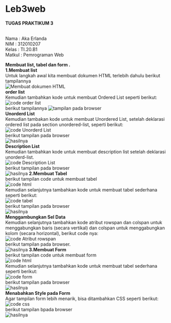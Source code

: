 # Leb3web
<b>TUGAS PRAKTIKUM 3</b>

<br>Nama       : Aka Erlanda
<br>NIM        : 312010207
<br>Kelas      : TI.20.B1
<br>Matkul     : Pemrograman Web
<br>
 
 <b>Membuat list, tabel dan form .</b><br>
 <b>1.Membuat list</b><br>
 Untuk langkah awal kita membuat dokumen HTML terlebih dahulu berikut tampilannya 
 <br>
![Membuat dokumen HTML](https://github.com/Akaerlanda04/Leb3web/blob/main/pitcure/ss1.png)
 <br>
 <b>order list</b>
 <br>Kemudian tambahkan kode untuk membuat Ordered List seperti berikut:
 <br>
 ![code order list](https://github.com/Akaerlanda04/Leb3web/blob/main/pitcure/ss2.png)
 <br>
 berikut tampilannya
 ![tampilan pada browser](https://github.com/Akaerlanda04/Leb3web/blob/main/pitcure/ss3.png)
 <br>
 <b>Unorderd List</b><br>
 Kemudian tambakan kode untuk membuat Unordered List, setelah deklarasi ordered
 list pada section unordered-list, seperti berikut:
 <br>
 ![code Unorderd List]()
 <br>
 berikut tampilan pada browser
 <br>
 ![hasilnya]()
 <br>
 <b>Description List</b><br>
 Kemudian tambahkan kode untuk membuat description list setelah deklarasi unorderd-list.
 <br>
 ![code Description List](https://github.com/Akaerlanda04/Leb3web/blob/main/pitcure/ss6.png)
 <br>
 berikut tampilan pada browser
 <br>
 ![hasilnya]()
 <b>2.Membuat Tabel</b><br>
 berikut tampilan code untuk membuat tabel
 <br>
 ![code html](https://github.com/Akaerlanda04/Leb3web/blob/main/pitcure/ss8.png)
 <br>
 Kemudian selanjutnya tambahkan kode untuk membuat tabel sederhana seperti berikut:
 <br>
 ![code tabel](https://github.com/Akaerlanda04/Leb3web/blob/main/pitcure/ss9.png)
 <br>
 berikut tampilan pada browser
 <br>
 ![hasilnya](https://github.com/Akaerlanda04/Leb3web/blob/main/pitcure/ss10.png)
 <br>
 <b>Menggambungkan Sel Data</b><br>
 Kemudian selanjutnya tambahkan kode atribut rowspan dan colspan untuk 
menggabungkan baris (secara vertikal) dan colspan untuk menggabungkan kolom (secara horizontal), berikut code nya:
<br>
![code Atribut rowspan](https://github.com/Akaerlanda04/Leb3web/blob/main/pitcure/ss11.png)
<br>
berikut tampilan pada browser.
<br>
![hasilnya](https://github.com/Akaerlanda04/Leb3web/blob/main/pitcure/ss12.png)
<b>3.Membuat Form</b><br>
berikut tampilan code untuk membuat form
<br>
![code html](https://github.com/Akaerlanda04/Leb3web/blob/main/pitcure/ss13.png)
<br>
Kemudian selanjutnya tambahkan kode untuk membuat tabel sederhana seperti berikut:
<br>
![code form](https://github.com/Akaerlanda04/Leb3web/blob/main/pitcure/ss14.png)
<br>
berikut tampilan pada browser
<br>
![hasilnya](https://github.com/Akaerlanda04/Leb3web/blob/main/pitcure/ss15.png)
<br>
<b>Menabahkan Style pada Form</b><br>
Agar tampilan form lebih menarik, bisa ditambahkan CSS seperti berikut:
<br>
![code css](https://github.com/Akaerlanda04/Leb3web/blob/main/pitcure/ss16.png)
<br>
berikut tampilan bpada browser
<br>
![hasilnya](https://github.com/Akaerlanda04/Leb3web/blob/main/pitcure/ss17.png)


 
 
 
